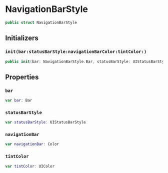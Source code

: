 # NavigationBarStyle

``` swift
public struct NavigationBarStyle
```

## Initializers

### `init(bar:statusBarStyle:navigationBarColor:tintColor:)`

``` swift
public init(bar: NavigationBarStyle.Bar, statusBarStyle: UIStatusBarStyle, navigationBarColor: Color, tintColor: UIColor)
```

## Properties

### `bar`

``` swift
var bar: Bar
```

### `statusBarStyle`

``` swift
var statusBarStyle: UIStatusBarStyle
```

### `navigationBar`

``` swift
var navigationBar: Color
```

### `tintColor`

``` swift
var tintColor: UIColor
```

